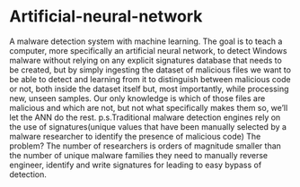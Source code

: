 # Artificial-neural-network
A malware detection system with machine learning.
The goal is to teach a computer, more specifically an artificial neural network,
to detect Windows malware without relying on any explicit signatures database that needs to be created,
but by simply ingesting the dataset of malicious files we want to be able to detect and learning from it
to distinguish between malicious code or not, both inside the dataset itself but, most importantly, 
while processing new, unseen samples. Our only knowledge is which of those files are malicious and which are not,
but not what specifically makes them so, we’ll let the ANN do the rest.
p.s.Traditional malware detection engines rely on the use of signatures(unique values that have been manually 
selected by a malware researcher to identify the presence of malicious code)
The problem?
The number of researchers is orders of magnitude smaller than the number of unique malware families they need to manually reverse engineer,
identify and write signatures for leading to easy bypass of detection.
